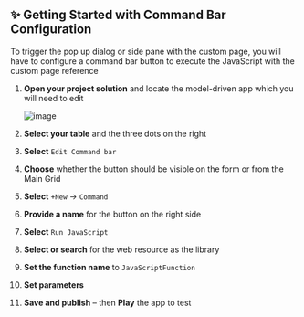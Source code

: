 ## ✨ Getting Started with Command Bar Configuration

To trigger the pop up dialog or side pane with the custom page, you will have to configure a command bar button to execute the JavaScript with the custom page reference

1. **Open your project solution** and locate the model-driven app which you will need to edit 

   ![image](https://github.com/user-attachments/assets/7e9eb8cc-415a-489c-a143-c0656f6281fd)
 
3. **Select your table** and the three dots on the right  
4. **Select** `Edit Command bar`  
5. **Choose** whether the button should be visible on the form or from the Main Grid  
6. **Select** `+New` → `Command`  
7. **Provide a name** for the button on the right side  
8. **Select** `Run JavaScript`  
9. **Select or search** for the web resource as the library  
10. **Set the function name** to `JavaScriptFunction`  
11. **Set parameters**  
12. **Save and publish** – then **Play** the app to test
